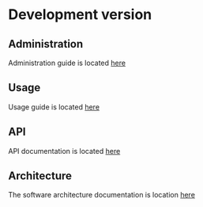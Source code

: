 # Development version

## Administration

Administration guide is located [here](./admin/)

## Usage

Usage guide is located [here](./usage/)

## API

API documentation is located [here](./api/)

## Architecture

The software architecture documentation is location [here](./architecture/)